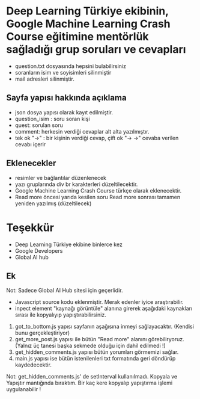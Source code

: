 # Deep Learning Türkiye ekibinin, Google Machine Learning Crash Course eğitimine mentörlük sağladığı grup soruları ve cevapları
- question.txt dosyasında hepsini bulabilirsiniz
- soranların isim ve soyisimleri silinmiştir
- mail adresleri silinmiştir.

## Sayfa yapısı hakkında açıklama
- json dosya yapısı olarak kayıt edilmiştir.
- question_isim : soru soran kişi
- quest: sorulan soru
- comment: herkesin verdiği cevaplar alt alta yazılmıştır.
- tek ok "->" : bir kişinin verdiği cevap, çift ok "-> ->" cevaba verilen cevabı içerir


## Eklenecekler
- resimler ve bağlantılar düzenlenecek
- yazı gruplarında div br karakterleri düzeltilecektir.
- Google Machine Learning Crash Course türkçe olarak eklenecektir.
- Read more öncesi yarıda kesilen soru Read more sonrası tamamen yeniden yazılmış (düzeltilecek)


# Teşekkür
- Deep Learning Türkiye ekibine binlerce kez 
- Google Developers
- Global AI hub


## Ek 
Not: Sadece Global AI Hub sitesi için geçerlidir. 

-  Javascript source kodu eklenmiştir. Merak edenler iyice araştırabilir.
- inpect element "kaynağı görüntüle" alanına girerek aşağıdaki kaynakları sırası ile kopyalıyıp yapıştırabilirsiniz. 
1. got_to_bottom.js yapısı sayfanın aşağısına inmeyi sağlayacaktır. (Kendisi bunu gerçekleştiriyor)
2. get_more_post.js yapısı ile bütün "Read more" alanını görebiliryoruz. (Yalnız üç tanesi başka sekmede olduğu için dahil edilmedi !)
3. get_hidden_comments.js yapısı bütün yorumları görmemizi sağlar.
4. main.js yapısı ise bütün istenilenleri txt formatında geri döndürüp kaydedecektir.

Not: get_hidden_comments.js' de setInterval kullanılmadı. Kopyala ve Yapıştır mantığında bıraktım. Bir kaç kere kopyalıp yapıştırma işlemi uygulanabilir !
